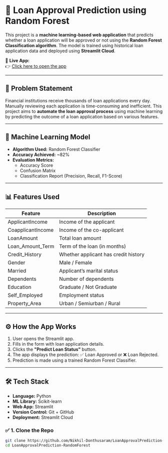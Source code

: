 # 🏦 Loan Approval Prediction using Random Forest

This project is a **machine learning-based web application** that predicts whether a loan application will be approved or not using the **Random Forest Classification algorithm**. The model is trained using historical loan application data and deployed using **Streamlit Cloud**.

🔗 **Live App:**  
👉 [Click here to open the app](https://loanapprovalprediction-randomforest-n4shtqpajwyebptmvotkxf.streamlit.app/)

---

## 📌 Problem Statement

Financial institutions receive thousands of loan applications every day. Manually reviewing each application is time-consuming and inefficient. This project aims to **automate the loan approval process** using machine learning by predicting the outcome of a loan application based on various features.

---

## 🧠 Machine Learning Model

- **Algorithm Used:** Random Forest Classifier  
- **Accuracy Achieved:** ~82%
- **Evaluation Metrics:**
  - Accuracy Score
  - Confusion Matrix
  - Classification Report (Precision, Recall, F1-Score)

---

## 📊 Features Used

| Feature               | Description                               |
|----------------------|-------------------------------------------|
| ApplicantIncome      | Income of the applicant                   |
| CoapplicantIncome    | Income of the co-applicant                |
| LoanAmount           | Total loan amount                         |
| Loan_Amount_Term     | Term of the loan (in months)              |
| Credit_History       | Whether applicant has credit history      |
| Gender               | Male / Female                             |
| Married              | Applicant’s marital status                |
| Dependents           | Number of dependents                      |
| Education            | Graduate / Not Graduate                   |
| Self_Employed        | Employment status                         |
| Property_Area        | Urban / Semiurban / Rural                 |

---

## ⚙️ How the App Works

1. User opens the Streamlit app.
2. Fills in the form with loan application details.
3. Clicks the **"Predict Loan Status"** button.
4. The app displays the prediction: ✅ Loan Approved or ❌ Loan Rejected.
5. Prediction is made using a trained Random Forest Classifier.

---

## 🛠 Tech Stack

- **Language:** Python
- **ML Library:** Scikit-learn
- **Web App:** Streamlit
- **Version Control:** Git + GitHub
- **Deployment:** Streamlit Cloud


### ✅ 1. Clone the Repo

```bash
git clone https://github.com/Nikhil-Donthusaram/LoanApprovalPrediction-RandomForest.git
cd LoanApprovalPrediction-RandomForest
